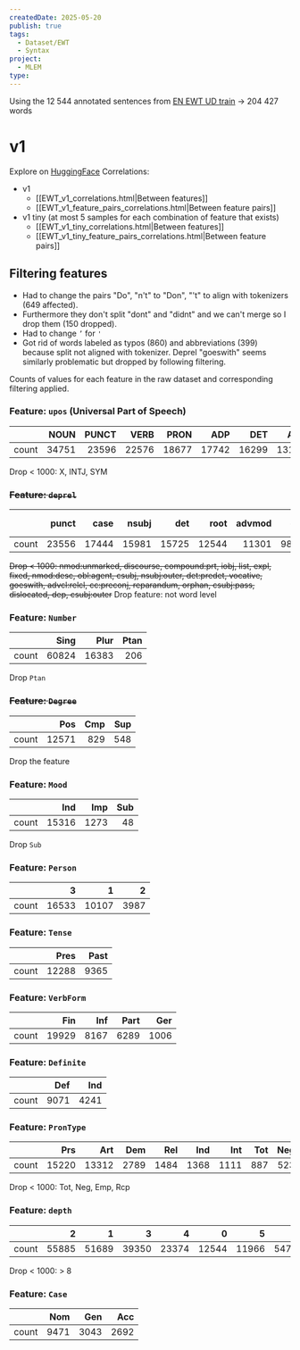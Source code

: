 ```yaml
---
createdDate: 2025-05-20
publish: true
tags:
  - Dataset/EWT
  - Syntax
project:
  - MLEM
type:
---
```

Using the 12 544 annotated sentences from [EN EWT UD train](https://raw.githubusercontent.com/UniversalDependencies/UD_English-EWT/refs/heads/master/en_ewt-ud-train.conllu) -> 204 427 words
# v1
Explore on [HuggingFace](https://huggingface.co/datasets/ljalouzot/EN-EWT-UD)
Correlations:
- v1
	- [[EWT_v1_correlations.html|Between features]]
	- [[EWT_v1_feature_pairs_correlations.html|Between feature pairs]]
- v1 tiny (at most 5 samples for each combination of feature that exists)
	- [[EWT_v1_tiny_correlations.html|Between features]]
	- [[EWT_v1_tiny_feature_pairs_correlations.html|Between feature pairs]]
## Filtering features
- Had to change the pairs "Do", "n't" to "Don", "'t" to align with tokenizers (649 affected).
- Furthermore they don't split "dont" and "didnt" and we can't merge so I drop them (150 dropped).
- Had to change `’` for `'`
- Got rid of words labeled as typos (860) and abbreviations (399) because split not aligned with tokenizer. Deprel "goeswith" seems similarly problematic but dropped by following filtering.

Counts of values for each feature in the raw dataset and corresponding filtering applied.

### Feature: `upos` (Universal Part of Speech)
|       |   NOUN |   PUNCT |   VERB |   PRON |   ADP |   DET |   ADJ |   AUX |   PROPN |   ADV |   CCONJ |   PART |   NUM |   SCONJ |   SYM |   INTJ |   X |
|:------|-------:|--------:|-------:|-------:|------:|------:|------:|------:|--------:|------:|--------:|-------:|------:|--------:|------:|-------:|----:|
| count |  34751 |   23596 |  22576 |  18677 | 17742 | 16299 | 13137 | 12815 |   12620 | 10167 |    6687 |   5748 |  4126 |    3819 |   722 |    695 | 400 |

Drop < 1000: X, INTJ, SYM

### ~~Feature: `deprel`~~

|       |   punct |   case |   nsubj |   det |   root |   advmod |   obj |   amod |   obl |   conj |   compound |   mark |   nmod |   cc |   aux |   cop |   advcl |   nmod:poss |   xcomp |   ccomp |   acl:relcl |   flat |   parataxis |   nummod |   appos |   acl |   aux:pass |   nsubj:pass |   obl:unmarked |   -nmod:unmarked |   discourse |   compound:prt |   iobj |   list |   expl |   fixed |   nmod:desc |   obl:agent |   csubj |   nsubj:outer |   det:predet |   vocative |   goeswith |   advcl:relcl |   cc:preconj |   reparandum |   orphan |   csubj:pass |   dislocated |   dep |   csubj:outer |
|:------|--------:|-------:|--------:|------:|-------:|---------:|------:|-------:|------:|-------:|-----------:|-------:|-------:|-----:|------:|------:|--------:|------------:|--------:|--------:|------------:|-------:|------------:|---------:|--------:|------:|-----------:|-------------:|---------------:|----------------:|------------:|---------------:|------:|-------:|-------:|--------:|------------:|------------:|--------:|--------------:|-------------:|-----------:|-----------:|--------------:|-------------:|-------------:|---------:|-------------:|-------------:|------:|--------------:|
| count |   23556 |  17444 |   15981 | 15725 |  12544 |    11301 |  9896 |   9587 |  8803 |   7614 |       7210 |   7124 |   6874 | 6756 |  6501 |  4728 |    3814 |        3688 |    3085 |    2110 |        1922 |   1829 |        1552 |     1544 |    1544 |  1493 |       1358 |         1183 |           1016 |             998 |         812 |            749 |    649 |    616 |    601 |     523 |         318 |         312 |     277 |           213 |          177 |        139 |        131 |           121 |           81 |           35 |       26 |            7 |            5 |     3 |             2 |

~~Drop < 1000: nmod:unmarked, discourse, compound:prt, iobj, list, expl, fixed, nmod:desc, obl:agent, csubj, nsubj:outer, det:predet, vocative, goeswith, advcl:relcl, cc:preconj, reparandum, orphan, csubj:pass, dislocated, dep, csubj:outer~~
Drop feature: not word level

### Feature: `Number`
|       |   Sing |   Plur |   Ptan |
|:------|-------:|-------:|-------:|
| count |  60824 |  16383 |    206 |

Drop `Ptan`

### ~~Feature: `Degree`~~

|       |   Pos |   Cmp |   Sup |
|:------|------:|------:|------:|
| count | 12571 |   829 |   548 |

Drop the feature

### Feature: `Mood`
|       |   Ind |   Imp |   Sub |
|:------|------:|------:|------:|
| count | 15316 |  1273 |    48 |

Drop `Sub`

### Feature: `Person`

|       |     3 |     1 |    2 |
|:------|------:|------:|-----:|
| count | 16533 | 10107 | 3987 |

### Feature: `Tense`

|       |   Pres |   Past |
|:------|-------:|-------:|
| count |  12288 |   9365 |

### Feature: `VerbForm`

|       |   Fin |   Inf |   Part |   Ger |
|:------|------:|------:|-------:|------:|
| count | 19929 |  8167 |   6289 |  1006 |

### Feature: `Definite`

|       |   Def |   Ind |
|:------|------:|------:|
| count |  9071 |  4241 |

### Feature: `PronType`

|       |   Prs |   Art |   Dem |   Rel |   Ind |   Int |   Tot |   Neg |   Emp |   Rcp |
|:------|------:|------:|------:|------:|------:|------:|------:|------:|------:|------:|
| count | 15220 | 13312 |  2789 |  1484 |  1368 |  1111 |   887 |   523 |    43 |    18 |

Drop < 1000: Tot, Neg, Emp, Rcp

### Feature: `depth`

|       |     2 |     1 |     3 |     4 |     0 |     5 |    6 |    7 |    8 |   9 |   10 |   11 |   12 |   13 |   14 |   15 |   16 |
|:------|------:|------:|------:|------:|------:|------:|-----:|-----:|-----:|----:|-----:|-----:|-----:|-----:|-----:|-----:|-----:|
| count | 55885 | 51689 | 39350 | 23374 | 12544 | 11966 | 5472 | 2492 | 1075 | 410 |  155 |   73 |   36 |   26 |   24 |    5 |    1 |

Drop < 1000: > 8

### Feature: `Case`

|       |   Nom |   Gen |   Acc |
|:------|------:|------:|------:|
| count |  9471 |  3043 |  2692 |